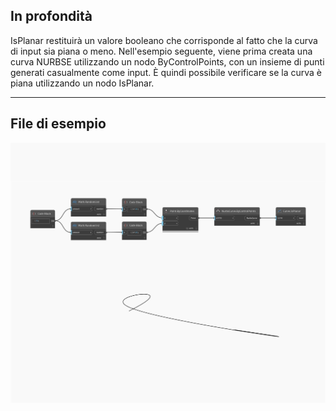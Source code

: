 ## In profondità
IsPlanar restituirà un valore booleano che corrisponde al fatto che la curva di input sia piana o meno. Nell'esempio seguente, viene prima creata una curva NURBSE utilizzando un nodo ByControlPoints, con un insieme di punti generati casualmente come input. È quindi possibile verificare se la curva è piana utilizzando un nodo IsPlanar.
___
## File di esempio

![IsPlanar](./Autodesk.DesignScript.Geometry.Curve.IsPlanar_img.jpg)

